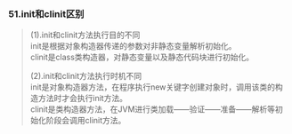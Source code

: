 ### 51.init和clinit区别
>(1).init和clinit方法执行目的不同                    
 init是根据对象构造器传递的参数对非静态变量解析初始化。                  
 clinit是class类构造器，对静态变量以及静态代码块进行初始化。                    
>       
>(2).init和clinit方法执行时机不同                                
 init是对象构造器方法，在程序执行new关键字创建对象时，调用该类的构造方法时才会执行init方法。                          
 clinit是类构造器方法，在JVM进行类加载——验证——准备——解析等初始化阶段会调用clinit方法。                              